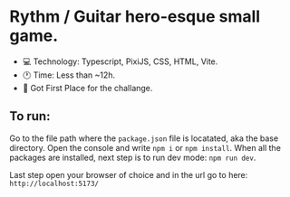 # Rythm / Guitar hero-esque small game.

- 💻 Technology: Typescript, PixiJS, CSS, HTML, Vite.
- 🕐 Time: Less than ~12h.
- 🥇 Got First Place for the challange.
  
## To run:
Go to the file path where the ``package.json`` file is locatated, aka the base directory.
Open the console and write ``npm i`` or ``npm install``.
When all the packages are installed, next step is to run dev mode: ``npm run dev``.

Last step open your browser of choice and in the url go to here: ``http://localhost:5173/``
